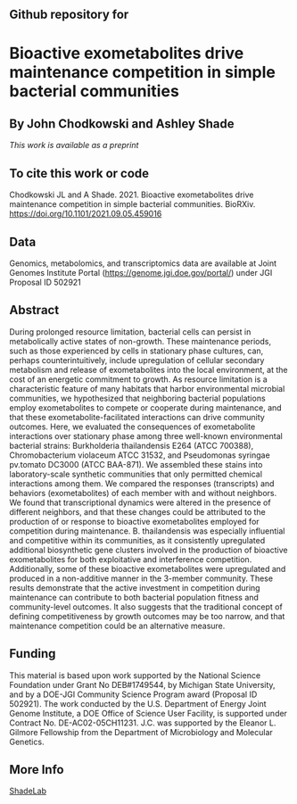 ## Github repository for 
# Bioactive exometabolites drive maintenance competition in simple bacterial communities 
## By John Chodkowski and Ashley Shade
*This work is available as a preprint*
## To cite this work or code
Chodkowski JL and A Shade.  2021.  Bioactive exometabolites drive maintenance competition in simple bacterial communities. BioRXiv.  https://doi.org/10.1101/2021.09.05.459016

## Data
Genomics, metabolomics, and transcriptomics data are available at Joint Genomes Institute Portal (https://genome.jgi.doe.gov/portal/) under JGI Proposal ID 502921

## Abstract
During prolonged resource limitation, bacterial cells can persist in metabolically active states of non-growth. These maintenance periods, such as those experienced by cells in stationary phase cultures, can, perhaps counterintuitively, include upregulation of cellular secondary metabolism and release of exometabolites into the local environment, at the cost of an energetic commitment to growth. As resource limitation is a characteristic feature of many habitats that harbor environmental microbial communities, we hypothesized that neighboring bacterial populations employ exometabolites to compete or cooperate during maintenance, and that these exometabolite-facilitated interactions can drive community outcomes. Here, we evaluated the consequences of exometabolite interactions over stationary phase among three well-known environmental bacterial strains: Burkholderia thailandensis E264 (ATCC 700388), Chromobacterium violaceum ATCC 31532, and Pseudomonas syringae pv.tomato DC3000 (ATCC BAA-871). We assembled these stains into laboratory-scale synthetic communities that only permitted chemical interactions among them. We compared the responses (transcripts) and behaviors (exometabolites) of each member with and without neighbors. We found that transcriptional dynamics were altered in the presence of different neighbors, and that these changes could be attributed to the production of or response to bioactive exometabolites employed for competition during maintenance. B. thailandensis was especially influential and competitive within its communities, as it consistently upregulated additional biosynthetic gene clusters involved in the production of bioactive exometabolites for both exploitative and interference competition. Additionally, some of these bioactive exometabolites were upregulated and produced in a non-additive manner in the 3-member community. These results demonstrate that the active investment in competition during maintenance can contribute to both bacterial population fitness and community-level outcomes. It also suggests that the traditional concept of defining competitiveness by growth outcomes may be too narrow, and that maintenance competition could be an alternative measure. 

## Funding

This material is based upon work supported by the National Science Foundation under Grant No DEB#1749544, by Michigan State University, and by a DOE-JGI Community Science Program award (Proposal ID 502921). The work conducted by the U.S. Department of Energy Joint Genome Institute, a DOE Office of Science User Facility, is supported under Contract No. DE-AC02-05CH11231. J.C. was supported by the Eleanor L. Gilmore Fellowship from the Department of Microbiology and Molecular Genetics.

## More Info
[ShadeLab](http://ashley17061.wixsite.com/shadelab/home)
